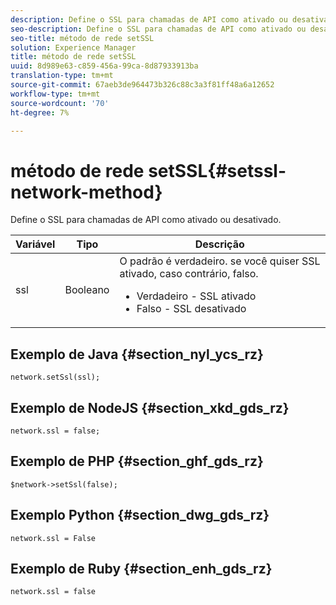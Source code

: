 ```yaml
---
description: Define o SSL para chamadas de API como ativado ou desativado.
seo-description: Define o SSL para chamadas de API como ativado ou desativado.
seo-title: método de rede setSSL
solution: Experience Manager
title: método de rede setSSL
uuid: 8d989e63-c859-456a-99ca-8d87933913ba
translation-type: tm+mt
source-git-commit: 67aeb3de964473b326c88c3a3f81ff48a6a12652
workflow-type: tm+mt
source-wordcount: '70'
ht-degree: 7%

---
```



# método de rede setSSL{#setssl-network-method}

Define o SSL para chamadas de API como ativado ou desativado.

| Variável | Tipo | Descrição |
|--- |--- |--- |
| ssl | Booleano | O padrão é verdadeiro. se você quiser SSL ativado, caso contrário, falso. <br><ul><li>Verdadeiro - SSL ativado </li><li>Falso - SSL desativado</li></ul> |

## Exemplo de Java {#section_nyl_ycs_rz}

```
network.setSsl(ssl); 
```

## Exemplo de NodeJS {#section_xkd_gds_rz}

```
network.ssl = false; 
```

## Exemplo de PHP {#section_ghf_gds_rz}

```
$network->setSsl(false); 
```

## Exemplo Python {#section_dwg_gds_rz}

```
network.ssl = False 
```

## Exemplo de Ruby {#section_enh_gds_rz}

```
network.ssl = false 
```
